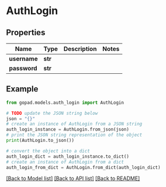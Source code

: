 # AuthLogin


## Properties

Name | Type | Description | Notes
------------ | ------------- | ------------- | -------------
**username** | **str** |  | 
**password** | **str** |  | 

## Example

```python
from gopad.models.auth_login import AuthLogin

# TODO update the JSON string below
json = "{}"
# create an instance of AuthLogin from a JSON string
auth_login_instance = AuthLogin.from_json(json)
# print the JSON string representation of the object
print(AuthLogin.to_json())

# convert the object into a dict
auth_login_dict = auth_login_instance.to_dict()
# create an instance of AuthLogin from a dict
auth_login_from_dict = AuthLogin.from_dict(auth_login_dict)
```
[[Back to Model list]](../README.md#documentation-for-models) [[Back to API list]](../README.md#documentation-for-api-endpoints) [[Back to README]](../README.md)


